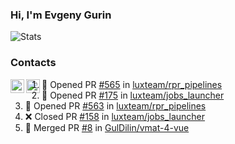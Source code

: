 ### Hi, I'm Evgeny Gurin

![Stats](https://github-readme-stats.vercel.app/api?username=GulDilin&show_icons=true&count_private=true)

### Contacts
[<img align="left" alt="VK | GulDilin" width="22px" style="fill: blue;" src="https://cdn.jsdelivr.net/npm/simple-icons@v3/icons/vk.svg" />][vk]
[<img align="left" alt="Instagram | GulDilin" width="22px" src="https://cdn.jsdelivr.net/npm/simple-icons@v3/icons/instagram.svg" />][instagram]


[vk]: https://vk.com/guldilin
[instagram]: https://instagram.com/guldilin
<!--START_SECTION:activity-->
1. 💪 Opened PR [#565](https://github.com/luxteam/rpr_pipelines/pull/565) in [luxteam/rpr_pipelines](https://github.com/luxteam/rpr_pipelines)
2. 💪 Opened PR [#175](https://github.com/luxteam/jobs_launcher/pull/175) in [luxteam/jobs_launcher](https://github.com/luxteam/jobs_launcher)
3. 💪 Opened PR [#563](https://github.com/luxteam/rpr_pipelines/pull/563) in [luxteam/rpr_pipelines](https://github.com/luxteam/rpr_pipelines)
4. ❌ Closed PR [#158](https://github.com/luxteam/jobs_launcher/pull/158) in [luxteam/jobs_launcher](https://github.com/luxteam/jobs_launcher)
5. 🎉 Merged PR [#8](https://github.com/GulDilin/vmat-4-vue/pull/8) in [GulDilin/vmat-4-vue](https://github.com/GulDilin/vmat-4-vue)
<!--END_SECTION:activity-->

<!--
**GulDilin/guldilin** is a ✨ _special_ ✨ repository because its `README.md` (this file) appears on your GitHub profile.

Here are some ideas to get you started:

- 🔭 I’m currently working on ...
- 🌱 I’m currently learning ...
- 👯 I’m looking to collaborate on ...
- 🤔 I’m looking for help with ...
- 💬 Ask me about ...
- 📫 How to reach me: ...
- 😄 Pronouns: ...
- ⚡ Fun fact: ...
-->
